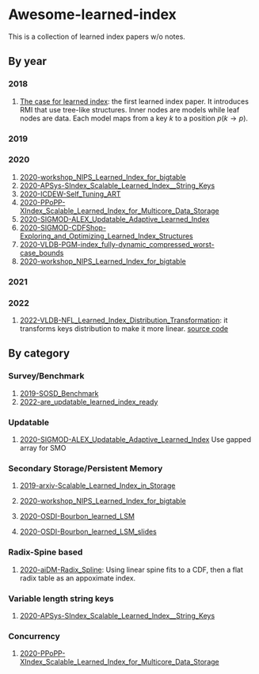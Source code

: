 # Awesome-learned-index

This is a collection of learned index papers w/o notes.

## By year

### 2018

1. [The case for learned index](papers/2018-google-learned-index.pdf): the first learned index paper. It introduces RMI that use tree-like structures. Inner nodes are models while leaf nodes are data. Each model maps from a key $k$ to a position $p$($k\rightarrow p$).

### 2019

### 2020

1. [2020-workshop_NIPS_Learned_Index_for_bigtable](papers/2020-workshop_NIPS_Learned_Index_for_bigtable.pdf)
2. [2020-APSys-SIndex_Scalable_Learned_Index__String_Keys](papers/2020-APSys-SIndex_Scalable_Learned_Index__String_Keys.pdf)
3. [2020-ICDEW-Self_Tuning_ART](2020-ICDEW-Self_Tuning_ART.pdf)
4. [2020-PPoPP-XIndex_Scalable_Learned_Index_for_Multicore_Data_Storage](papers/2020-PPoPP-XIndex_Scalable_Learned_Index_for_Multicore_Data_Storage.pdf)
5. [2020-SIGMOD-ALEX_Updatable_Adaptive_Learned_Index](2020-SIGMOD-ALEX_Updatable_Adaptive_Learned_Index.pdf)
6. [2020-SIGMOD-CDFShop-Exploring_and_Optimizing_Learned_Index_Structures](papers/2020-SIGMOD-CDFShop-Exploring_and_Optimizing_Learned_Index_Structures.pdf)
7. [2020-VLDB-PGM-index_fully-dynamic_compressed_worst-case_bounds](papers/2020-VLDB-PGM-index_fully-dynamic_compressed_worst-case_bounds.pdf)
8. [2020-workshop_NIPS_Learned_Index_for_bigtable](papers/2020-workshop_NIPS_Learned_Index_for_bigtable.pdf)

### 2021

### 2022

1. [2022-VLDB-NFL_Learned_Index_Distribution_Transformation](papers/2022-VLDB-NFL_Learned_Index_Distribution_Transformation.pdf): it transforms keys distribution to make it more linear. [source code](https://github.com/luffy06/NFL)

## By category

### Survey/Benchmark

1. [2019-SOSD_Benchmark](papers/2019-SOSD_Benchmark.pdf)
2. [2022-are_updatable_learned_index_ready](papers/2022-are_updatable_learned_index_ready.pdf)

### Updatable

1. [2020-SIGMOD-ALEX_Updatable_Adaptive_Learned_Index](papers/2020-SIGMOD-ALEX_Updatable_Adaptive_Learned_Index.pdf) Use gapped array for SMO

### Secondary Storage/Persistent Memory

1. [2019-arxiv-Scalable_Learned_Index_in_Storage](papers/2019-arxiv-Scalable_Learned_Index_in_Storage.pdf)

2. [2020-workshop_NIPS_Learned_Index_for_bigtable](papers/2020-workshop_NIPS_Learned_Index_for_bigtable.pdf)

3. [2020-OSDI-Bourbon_learned_LSM](papers/2020-OSDI-Bourbon_learned_LSM.pdf)

4. [2020-OSDI-Bourbon_learned_LSM_slides](papers/2020-OSDI-Bourbon_learned_LSM_slides.pdf)

### Radix-Spine based

1. [2020-aiDM-Radix_Spline](papers/2020-aiDM-Radix_Spline.pdf): Using linear spine fits to a CDF, then a flat radix table as an appoximate index.

### Variable length string keys

1. [2020-APSys-SIndex_Scalable_Learned_Index__String_Keys](papers/2020-APSys-SIndex_Scalable_Learned_Index__String_Keys.pdf)

### Concurrency

1. [2020-PPoPP-XIndex_Scalable_Learned_Index_for_Multicore_Data_Storage](papers/2020-PPoPP-XIndex_Scalable_Learned_Index_for_Multicore_Data_Storage.pdf)
